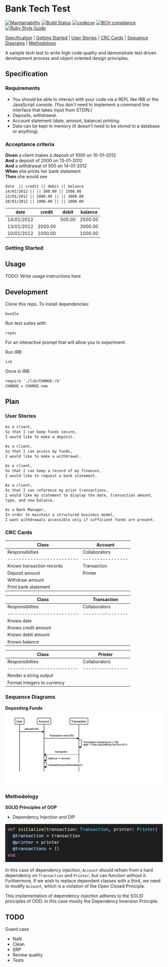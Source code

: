 # Bank Tech Test

[![Maintainability](https://api.codeclimate.com/v1/badges/146f596069f5d606335f/maintainability)](https://codeclimate.com/github/jasonrowsell/bank-tech-test/maintainability) [![Build Status](https://travis-ci.com/jasonrowsell/bank-tech-test.svg?branch=main)](https://travis-ci.com/jasonrowsell/bank-tech-test) [![codecov](https://codecov.io/gh/jasonrowsell/bank-tech-test/branch/main/graph/badge.svg?token=0IO5IXRL0t)](https://codecov.io/gh/jasonrowsell/bank-tech-test) [![BCH compliance](https://bettercodehub.com/edge/badge/jasonrowsell/bank-tech-test?branch=main)](https://bettercodehub.com/) [![Ruby Style Guide](https://img.shields.io/badge/code_style-rubocop-brightgreen.svg)](https://github.com/rubocop-hq/rubocop)

[Specification](#specification) | [Getting Started](#getting-started) | [User Stories](#user-stories) | [CRC Cards](#crc-cards) | [Sequence Diagrams](#sequence-diagrams) | [Methodology](#methodology)

A sample tech test to write high code quality and demonstrate test driven development process and object oriented design principles.

## Specification

### Requirements

- You should be able to interact with your code via a REPL like IRB or the JavaScript console. (You don't need to implement a command line interface that takes input from STDIN.)
- Deposits, withdrawal.
- Account statement (date, amount, balance) printing.
- Data can be kept in memory (it doesn't need to be stored to a database or anything).

### Acceptance criteria

**Given** a client makes a deposit of 1000 on 10-01-2012  
**And** a deposit of 2000 on 13-01-2012  
**And** a withdrawal of 500 on 14-01-2012  
**When** she prints her bank statement  
**Then** she would see

```
date  || credit || debit || balance
14/01/2012 || || 500.00 || 2500.00
13/01/2012 || 2000.00 || || 3000.00
10/01/2012 || 1000.00 || || 1000.00
```

| date       | credit  | debit  | balance |
| ---------- | ------- | ------ | ------- |
| 14/01/2012 |         | 500.00 | 2500.00 |
| 13/01/2012 | 2000.00 |        | 3000.00 |
| 10/01/2012 | 1000.00 |        | 1000.00 |

### Getting Started

## Usage

TODO: Write usage instructions here

## Development

Clone this repo.
To install dependencies:

```shell
bundle
```

Run test suites with:

```shell
rspec
```

For an interactive prompt that will allow you to experiment:

Run IRB:

```shell
irb
```

Once in IRB:

```irb
require './lib/CHANGE.rb'
CHANGE = CHANGE.new
```

## Plan

### User Stories

```
As a client,
So that I can keep funds secure,
I would like to make a deposit.
```

```
As a client,
So that I can access my funds,
I would like to make a withdrawal.
```

```
As a client,
So that I can keep a record of my finances,
I would like to request a bank statement.
```

```
As a client,
So that I can reference my prior transactions,
I would like my statement to display the date, transaction amount, type, and new balance.
```

```
As a Bank Manager,
In order to maintain a structured business model,
I want withdrawals accessible only if sufficient funds are present.
```

### CRC Cards

| Class                     | Account          |
| ------------------------- | ---------------- |
| Responsibilties           | Collaborators    |
| ------------------------- | ---------------- |
| Knows transaction records | Transaction      |
| Deposit amount            | Printer          |
| Withdraw amount           |                  |
| Print bank statement      |                  |

| Class                     | Transaction      |
| ------------------------- | ---------------- |
| Responsibilties           | Collaborators    |
| ------------------------- | ---------------- |
| Knows date                |                  |
| Knows credit amount       |                  |
| Knows debit amount        |                  |
| Knows balance             |                  |

| Class                       | Printer          |
| --------------------------- | ---------------- |
| Responsibilties             | Collaborators    |
| -------------------------   | ---------------- |
| Render a string output      |                  |
| Format integers to currency |                  |

### Sequence Diagrams

<strong>Depositing Funds</strong>
![Depositing funds](./images/deposit.png)

### Methodology

<strong>SOLID Principles of OOP</strong>

- Dependency Injection and DIP

![DIP](./images/DIP.png)

In this case of dependency injection, `Account` should refrain from a hard dependency on `Transaction` and `Printer`, but can function without it. Furthermore, if we wish to replace dependent classes with a third, we need to modify `Account`, which is a violation of the Open Closed Principle.

This implementation of dependency injection adheres to the SOLID principles of OOD. In this case mostly the Dependency Inversion Principle.

## TODO

Guard case

- NaN
- Clean
- SRP
- Review quality
- Tests
